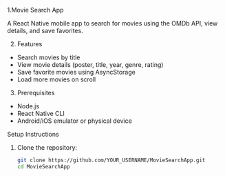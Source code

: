 1.Movie Search App

A React Native mobile app to search for movies using the OMDb API, view details, and save favorites.

2. Features
- Search movies by title
- View movie details (poster, title, year, genre, rating)
- Save favorite movies using AsyncStorage
- Load more movies on scroll

3. Prerequisites
- Node.js
- React Native CLI
- Android/iOS emulator or physical device

 Setup Instructions
1. Clone the repository:
   ```bash
   git clone https://github.com/YOUR_USERNAME/MovieSearchApp.git
   cd MovieSearchApp
